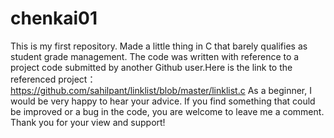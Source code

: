 # chenkai01
This is my first repository.
Made a little thing in C that barely qualifies as student grade management.
The code was written with reference to a project code submitted by another Github user.Here is the link to the referenced project：https://github.com/sahilpant/linklist/blob/master/linklist.c
As a beginner, I would be very happy to hear your advice. If you find something that could be improved or a bug in the code, you are welcome to leave me a comment.
Thank you for your view and support!

